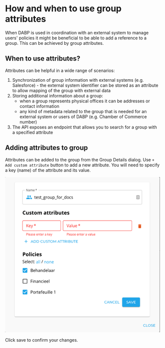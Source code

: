 # How and when to use group attributes
When DABP is used in coordination with an external system to manage users' policies it might be beneficial to be able to add a reference to a group. This can be achieved by group attributes.

## When to use attributes?
Attributes can be helpful in a wide range of scenarios:

1. Synchronization of group information with external systems (e.g. Salesforce) - the external system identifier can be stored as an attribute to allow mapping of the group with external data
2. Storing additional information about a group:
    * when a group represents physical offices it can be addresses or contact information
    * any kind of metadata related to the group that is needed for an external system or users of DABP (e.g. Chamber of Commerce number)
3. The API exposes an endpoint that allows you to search for a group with a specified attribute

## Adding attributes to group
Attributes can be added to the group from the Group Details dialog.
Use `+ Add custom attribute` button to add a new attribute. You will need to specify a key (name) of the attribute and its value.

![edit group attributes](../img/group-attributes.png)

Click save to confirm your changes.
